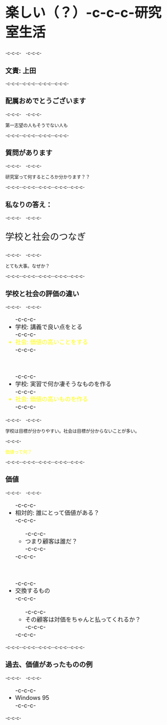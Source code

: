<h1 style="font-size:300%">楽しい（？）-c-c-c-研究室生活</h1>-c-c-c-　-c-c-c-<h2>文責: 上田</h2>-c-c-c--c-c-c-<!--nextpage-->-c-c-c--c-c-c-<h2>配属おめでとうございます</h2>-c-c-c-　-c-c-c-<p>第一志望の人もそうでない人も</p>-c-c-c--c-c-c-<!--nextpage-->-c-c-c--c-c-c-<h2>質問があります</h2>-c-c-c-　-c-c-c-<p>研究室って何するところか分かります？？</p>-c-c-c--c-c-c--c-c-c-<!--nextpage-->-c-c-c--c-c-c-<h2>私なりの答え：</h2>-c-c-c-　-c-c-c-<p style="font-size:200%">学校と社会のつなぎ</p>-c-c-c-　-c-c-c-<p>とても大事。なぜか？</p>-c-c-c--c-c-c--c-c-c-<!--nextpage-->-c-c-c--c-c-c-<h2>学校と社会の評価の違い</h2>-c-c-c-　-c-c-c-<ul style="font-size:130%;line-height:130%">-c-c-c-	<li>学校: 講義で良い点をとる</li>-c-c-c-	<li style="color:yellow">社会: 価値の高いことをする</li>-c-c-c- <p>&nbsp;</p>-c-c-c-	<li>学校: 実習で何か凄そうなものを作る</li>-c-c-c-	<li style="color:yellow">社会: 価値の高いものを作る</li>-c-c-c-</ul>-c-c-c-　-c-c-c-<p>学校は目標が分かりやすい。社会は目標が分からないことが多い。</p>-c-c-c-<p style="color:yellow">価値って何？</p>-c-c-c--c-c-c--c-c-c-<!--nextpage-->-c-c-c--c-c-c-<h2>価値</h2>-c-c-c-　-c-c-c-<ul style="font-size:130%;line-height:130%">-c-c-c-	<li>相対的: 誰にとって価値がある？</li>-c-c-c-	<ul>-c-c-c-		<li>つまり顧客は誰だ？</li>-c-c-c-	</ul>-c-c-c- <p>&nbsp;</p>-c-c-c-	<li>交換するもの</li>-c-c-c-	<ul>-c-c-c-		<li>その顧客は対価をちゃんと払ってくれるか？</li>-c-c-c-	</ul>-c-c-c-</ul>-c-c-c--c-c-c--c-c-c-<!--nextpage-->-c-c-c--c-c-c-<h2>過去、価値があったものの例</h2>-c-c-c-　-c-c-c-<ul style="font-size:130%;line-height:130%">-c-c-c-	<li>Windows 95</li>-c-c-c-</ul>-c-c-c-
